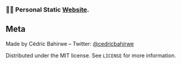 ### 🎉📖 Personal Static [Website](https://cedricbahirwe.github.io/).

## Meta

Made by Cédric Bahirwe – Twitter: [@cedricbahirwe](https://twitter.com/cedricbahirwe)

Distributed under the MIT license. See ``LICENSE`` for more information.
